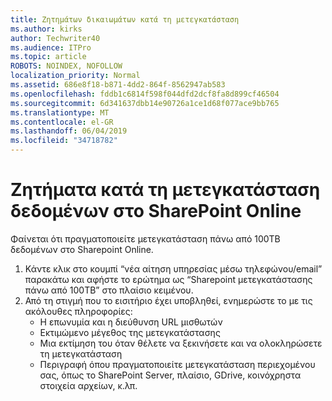 ```yaml
---
title: Ζητημάτων δικαιωμάτων κατά τη μετεγκατάσταση
ms.author: kirks
author: Techwriter40
ms.audience: ITPro
ms.topic: article
ROBOTS: NOINDEX, NOFOLLOW
localization_priority: Normal
ms.assetid: 686e8f18-b871-4dd2-864f-8562947ab583
ms.openlocfilehash: fddb1c6814f598f044dfd2dcf8fa8d899cf46504
ms.sourcegitcommit: 6d341637dbb14e90726a1ce1d68f077ace9bb765
ms.translationtype: MT
ms.contentlocale: el-GR
ms.lasthandoff: 06/04/2019
ms.locfileid: "34718782"
---
```

# <a name="issues-while-migrating-data-to-sharepoint-online"></a>Ζητήματα κατά τη μετεγκατάσταση δεδομένων στο SharePoint Online

<p>Φαίνεται ότι πραγματοποιείτε μετεγκατάσταση πάνω από 100TB δεδομένων στο Sharepoint Online.</p> <ol> <li>Κάντε κλικ στο κουμπί &ldquo;νέα αίτηση υπηρεσίας μέσω τηλεφώνου/email&rdquo; παρακάτω και αφήστε το ερώτημα ως &ldquo;Sharepoint μετεγκατάστασης πάνω από 100TB&rdquo; στο πλαίσιο κειμένου.</li> <li>Από τη στιγμή που το εισιτήριο έχει υποβληθεί, ενημερώστε το με τις ακόλουθες πληροφορίες: <ul> <li>Η επωνυμία και η διεύθυνση URL μισθωτών</li> <li>Εκτιμώμενο μέγεθος της μετεγκατάστασης</li> <li>Μια εκτίμηση του όταν θέλετε να ξεκινήσετε και να ολοκληρώσετε τη μετεγκατάσταση</li> <li>Περιγραφή όπου πραγματοποιείτε μετεγκατάσταση περιεχομένου σας, όπως το SharePoint Server, πλαίσιο, GDrive, κοινόχρηστα στοιχεία αρχείων, κ.λπ.</li> </ul> </li> </ol>


  

